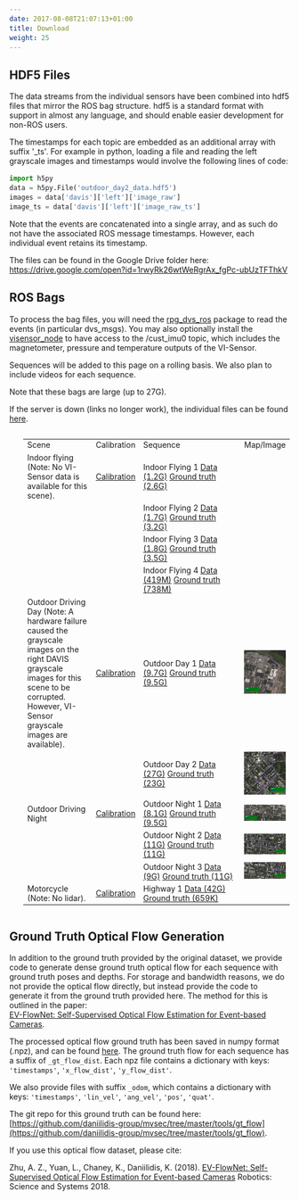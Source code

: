 ```yaml
---
date: 2017-08-08T21:07:13+01:00
title: Download
weight: 25
---
```


## HDF5 Files
The data streams from the individual sensors have been combined into hdf5 files that mirror the ROS bag structure. hdf5 is a standard format with support in almost any language, and should enable easier development for non-ROS users.

The timestamps for each topic are embedded as an additional array with suffix '_ts'. For example in python, loading a file and reading the left grayscale images and timestamps would involve the following lines of code:

```python
import h5py
data = h5py.File('outdoor_day2_data.hdf5')
images = data['davis']['left']['image_raw']
image_ts = data['davis']['left']['image_raw_ts']
```

Note that the events are concatenated into a single array, and as such do not have the associated ROS message timestamps. However, each individual event retains its timestamp.

The files can be found in the Google Drive folder here: https://drive.google.com/open?id=1rwyRk26wtWeRgrAx_fgPc-ubUzTFThkV

## ROS Bags

To process the bag files, you will need the <a href="https://github.com/uzh-rpg/rpg_dvs_ros">rpg_dvs_ros</a> package to read the events (in particular dvs_msgs). You may also optionally install the <a href="https://github.com/ethz-asl/visensor_node">visensor_node</a> to have access to the /cust_imu0 topic, which includes the magnetometer, pressure and temperature outputs of the VI-Sensor.

Sequences will be added to this page on a rolling basis. We also plan to include videos for each sequence.

Note that these bags are large (up to 27G).

If the server is down (links no longer work), the individual files can be found [here](https://drive.google.com/drive/folders/1gDy2PwVOu_FPOsEZjojdWEB2ZHmpio8D?usp=sharing).

<div style='float:left;margin-left:5%'>
<table>
<col width="30%">
<col width="10%">
<col width="50%">
<tr><td>Scene</td><td>Calibration</td><td>Sequence</td><td>Map/Image</td></tr>
<tr>
<td>Indoor flying (Note: No VI-Sensor data is available for this scene).</td>
<td>
<a href="http://visiondata.cis.upenn.edu/mvsec/indoor_flying/indoor_flying_calib.zip">Calibration</a>
</td>
<td>
Indoor Flying 1 <a href="http://visiondata.cis.upenn.edu/mvsec/indoor_flying/indoor_flying1_data.bag">Data (1.2G)</a> <a href="http://visiondata.cis.upenn.edu/mvsec/indoor_flying/indoor_flying1_gt.bag">Ground truth (2.6G)</a>
</td>
</tr>
<tr>
<td>
</td>
<td>
</td>
<td>
Indoor Flying 2 <a href="http://visiondata.cis.upenn.edu/mvsec/indoor_flying/indoor_flying2_data.bag">Data (1.7G)</a> <a href="http://visiondata.cis.upenn.edu/mvsec/indoor_flying/indoor_flying2_gt.bag">Ground truth (3.2G)</a>
</td>
</tr>
<tr>
<td>
</td>
<td>
</td>
<td>
Indoor Flying 3 <a href="http://visiondata.cis.upenn.edu/mvsec/indoor_flying/indoor_flying3_data.bag">Data (1.8G)</a> <a href="http://visiondata.cis.upenn.edu/mvsec/indoor_flying/indoor_flying3_gt.bag">Ground truth (3.5G)</a>
</td>
</tr>
<tr>
<td>
</td>
<td>
</td>
<td>
Indoor Flying 4 <a href="http://visiondata.cis.upenn.edu/mvsec/indoor_flying/indoor_flying4_data.bag">Data (419M)</a> <a href="http://visiondata.cis.upenn.edu/mvsec/indoor_flying/indoor_flying4_gt.bag">Ground truth (738M)</a>
</td>
</tr>
<tr>
<td>Outdoor Driving Day (Note: A hardware failure caused the grayscale images on the right DAVIS grayscale images for this scene to be corrupted. However, VI-Sensor grayscale images are available).</td>
<td>
<a href="http://visiondata.cis.upenn.edu/mvsec/outdoor_day/outdoor_day_calib.zip">Calibration</a>
</td>
<td>
Outdoor Day 1 <a href="http://visiondata.cis.upenn.edu/mvsec/outdoor_day/outdoor_day1_data.bag">Data (9.7G)</a> <a href="http://visiondata.cis.upenn.edu/mvsec/outdoor_day/outdoor_day1_gt.bag">Ground truth (9.5G)</a>
</td>
<td>
<a target="_blank" href="../figs/gt_maps/west_philly_day1_traj.jpg">
<img src="../figs/gt_maps/west_philly_day1_traj.jpg" alt="outdoor_day1" style="max-height:150px"/>
</a>
</td>

</tr>
<tr>
<td>
</td>
<td>
</td>
<td>
Outdoor Day 2 <a href="http://visiondata.cis.upenn.edu/mvsec/outdoor_day/outdoor_day2_data.bag">Data (27G)</a> <a href="http://visiondata.cis.upenn.edu/mvsec/outdoor_day/outdoor_day2_gt.bag">Ground truth (23G)</a>
</td>
<td>
<a target="_blank" href="../figs/gt_maps/west_philly_day2_traj.jpg">
<img src="../figs/gt_maps/west_philly_day2_traj.jpg" alt="outdoor_day2" style="max-height:150px"/>
</a>
</td>
</tr>
<tr>
<td>Outdoor Driving Night</td>
<td>
<a href="http://visiondata.cis.upenn.edu/mvsec/outdoor_night/outdoor_night_calib.zip">Calibration</a>
</td>
<td>
Outdoor Night 1 <a href="http://visiondata.cis.upenn.edu/mvsec/outdoor_night/outdoor_night1_data.bag">Data (8.1G)</a> <a href="http://visiondata.cis.upenn.edu/mvsec/outdoor_night/outdoor_night1_gt.bag">Ground truth (9.5G)</a>
</td>
<td>
<a target="_blank" href="../figs/gt_maps/west_philly_night1_traj.jpg">
<img src="../figs/gt_maps/west_philly_night1_traj.jpg" alt="outdoor_night1" style="max-height:150px"/>
</a>
</td>
</tr>
<tr>
<td>
</td>
<td>
</td>
<td>
Outdoor Night 2 <a href="http://visiondata.cis.upenn.edu/mvsec/outdoor_night/outdoor_night2_data.bag">Data (11G)</a> <a href="http://visiondata.cis.upenn.edu/mvsec/outdoor_night/outdoor_night2_gt.bag">Ground truth (11G)</a>
</td>
<td>
<a target="_blank" href="../figs/gt_maps/west_philly_night2_traj.jpg">
<img src="../figs/gt_maps/west_philly_night2_traj.jpg" alt="outdoor_night2" style="max-height:150px"/>
</a>
</td>
</tr>
<tr>
<td>
</td>
<td>
</td>
<td>
Outdoor Night 3 <a href="http://visiondata.cis.upenn.edu/mvsec/outdoor_night/outdoor_night3_data.bag">Data (9G)</a> <a href="http://visiondata.cis.upenn.edu/mvsec/outdoor_night/outdoor_night3_gt.bag">Ground truth (11G)</a>
</td>
<td>
<a target="_blank" href="../figs/gt_maps/west_philly_night3_traj.jpg">
<img src="../figs/gt_maps/west_philly_night3_traj.jpg" alt="outdoor_night3" style="max-height:150px"/>
</a>
</td>
</tr>
<tr>
<td>Motorcycle (Note: No lidar).</td>
<td>
<a href="http://visiondata.cis.upenn.edu/mvsec/motorcycle/motorcycle_calib.zip">Calibration</a>
</td>
<td>
Highway 1 <a href="http://visiondata.cis.upenn.edu/mvsec/motorcycle/motorcycle_data.bag">Data (42G)</a> <a href="http://visiondata.cis.upenn.edu/mvsec/motorcycle/motorcycle_gt.bag">Ground truth (659K)</a>
</td>
</tr>
</table>
</div>

<BR CLEAR="all">

## Ground Truth Optical Flow Generation
In addition to the ground truth provided by the original dataset, we provide code to generate dense ground truth optical flow for each sequence with ground truth poses and depths. For storage and bandwidth reasons, we do not provide the optical flow directly, but instead provide the code to generate it from the ground truth provided here. The method for this is outlined in the paper:
<br>[EV-FlowNet: Self-Supervised Optical Flow Estimation for Event-based Cameras](http://www.roboticsproceedings.org/rss14/p62.pdf).

The processed optical flow ground truth has been saved in numpy format (.npz), and can be found [here](https://drive.google.com/drive/u/2/folders/1XS0AQTuCwUaWOmtjyJWRHkbXjj_igJLp). The ground truth flow for each sequence has a suffix of ```_gt_flow_dist```. Each npz file contains a dictionary with keys: ```'timestamps'```, ```'x_flow_dist'```, ```'y_flow_dist'```.

We also provide files with suffix ```_odom```, which contains a dictionary with keys: ```'timestamps'```, ```'lin_vel'```, ```'ang_vel'```, ```'pos'```, ```'quat'```.

The git repo for this ground truth can be found here:
[https://github.com/daniilidis-group/mvsec/tree/master/tools/gt_flow](https://github.com/daniilidis-group/mvsec/tree/master/tools/gt_flow).

If you use this optical flow dataset, please cite:

Zhu, A. Z., Yuan, L., Chaney, K., Daniilidis, K. (2018). [EV-FlowNet: Self-Supervised Optical Flow Estimation for Event-based Cameras](http://www.roboticsproceedings.org/rss14/p62.pdf) Robotics: Science and Systems 2018.

